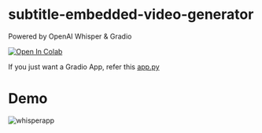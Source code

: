 # subtitle-embedded-video-generator

Powered by OpenAI Whisper &amp; Gradio


<a target="_blank" href="https://colab.research.google.com/github/amrrs/subtitle-embedded-video-generator/blob/main/Generate_English_Subtitles_Video_with_OpenAI_Whisper.ipynb">
  <img src="https://colab.research.google.com/assets/colab-badge.svg" alt="Open In Colab"/>
</a>


If you just want a Gradio App, refer this [app.py](app.py)


# Demo

![whisperapp](https://user-images.githubusercontent.com/5347322/191827132-423d0a51-7db3-4486-8603-2cd2d895d921.gif)

